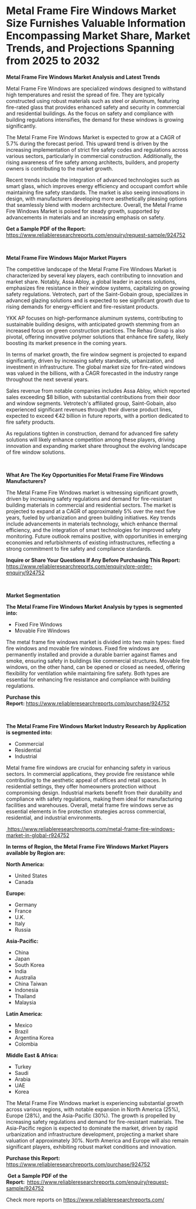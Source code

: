 <p><h1>Metal Frame Fire Windows Market Size Furnishes Valuable Information Encompassing Market Share, Market Trends, and Projections Spanning from 2025 to 2032</h1></p><p><strong>Metal Frame Fire Windows Market Analysis and Latest Trends</strong></p>
<p><p>Metal Frame Fire Windows are specialized windows designed to withstand high temperatures and resist the spread of fire. They are typically constructed using robust materials such as steel or aluminum, featuring fire-rated glass that provides enhanced safety and security in commercial and residential buildings. As the focus on safety and compliance with building regulations intensifies, the demand for these windows is growing significantly.</p><p>The Metal Frame Fire Windows Market is expected to grow at a CAGR of 5.7% during the forecast period. This upward trend is driven by the increasing implementation of strict fire safety codes and regulations across various sectors, particularly in commercial construction. Additionally, the rising awareness of fire safety among architects, builders, and property owners is contributing to the market growth. </p><p>Recent trends include the integration of advanced technologies such as smart glass, which improves energy efficiency and occupant comfort while maintaining fire safety standards. The market is also seeing innovations in design, with manufacturers developing more aesthetically pleasing options that seamlessly blend with modern architecture. Overall, the Metal Frame Fire Windows Market is poised for steady growth, supported by advancements in materials and an increasing emphasis on safety.</p></p>
<p><strong>Get a Sample PDF of the Report:&nbsp;</strong> <a href="https://www.reliableresearchreports.com/enquiry/request-sample/924752?utm_campaign=2957&utm_medium=2&utm_source=Github&utm_content=ia&utm_term=24032025&utm_id=metal-frame-fire-windows">https://www.reliableresearchreports.com/enquiry/request-sample/924752</a></p>
<p>&nbsp;</p>
<p><strong>Metal Frame Fire Windows Major Market Players</strong></p>
<p><p>The competitive landscape of the Metal Frame Fire Windows Market is characterized by several key players, each contributing to innovation and market share. Notably, Assa Abloy, a global leader in access solutions, emphasizes fire resistance in their window systems, capitalizing on growing safety regulations. Vetrotech, part of the Saint-Gobain group, specializes in advanced glazing solutions and is expected to see significant growth due to rising demands for energy-efficient and fire-resistant products.</p><p>YKK AP focuses on high-performance aluminum systems, contributing to sustainable building designs, with anticipated growth stemming from an increased focus on green construction practices. The Rehau Group is also pivotal, offering innovative polymer solutions that enhance fire safety, likely boosting its market presence in the coming years.</p><p>In terms of market growth, the fire window segment is projected to expand significantly, driven by increasing safety standards, urbanization, and investment in infrastructure. The global market size for fire-rated windows was valued in the billions, with a CAGR forecasted in the industry range throughout the next several years.</p><p>Sales revenue from notable companies includes Assa Abloy, which reported sales exceeding $8 billion, with substantial contributions from their door and window segments. Vetrotech's affiliated group, Saint-Gobain, also experienced significant revenues through their diverse product lines, expected to exceed €42 billion in future reports, with a portion dedicated to fire safety products.</p><p>As regulations tighten in construction, demand for advanced fire safety solutions will likely enhance competition among these players, driving innovation and expanding market share throughout the evolving landscape of fire window solutions.</p></p>
<p>&nbsp;</p>
<p><strong>What Are The Key Opportunities For Metal Frame Fire Windows Manufacturers?</strong></p>
<p><p>The Metal Frame Fire Windows market is witnessing significant growth, driven by increasing safety regulations and demand for fire-resistant building materials in commercial and residential sectors. The market is projected to expand at a CAGR of approximately 5% over the next five years, fueled by urbanization and green building initiatives. Key trends include advancements in materials technology, which enhance thermal efficiency, and the integration of smart technologies for improved safety monitoring. Future outlook remains positive, with opportunities in emerging economies and refurbishments of existing infrastructures, reflecting a strong commitment to fire safety and compliance standards.</p></p>
<p><strong>Inquire or Share Your Questions If Any Before Purchasing This Report:</strong> <a href="https://www.reliableresearchreports.com/enquiry/pre-order-enquiry/924752?utm_campaign=2957&utm_medium=2&utm_source=Github&utm_content=ia&utm_term=24032025&utm_id=metal-frame-fire-windows">https://www.reliableresearchreports.com/enquiry/pre-order-enquiry/924752</a></p>
<p>&nbsp;</p>
<p><strong>Market Segmentation</strong></p>
<p><strong>The Metal Frame Fire Windows Market Analysis by types is segmented into:</strong></p>
<p><ul><li>Fixed Fire Windows</li><li>Movable Fire Windows</li></ul></p>
<p><p>The metal frame fire windows market is divided into two main types: fixed fire windows and movable fire windows. Fixed fire windows are permanently installed and provide a durable barrier against flames and smoke, ensuring safety in buildings like commercial structures. Movable fire windows, on the other hand, can be opened or closed as needed, offering flexibility for ventilation while maintaining fire safety. Both types are essential for enhancing fire resistance and compliance with building regulations.</p></p>
<p><strong>Purchase this Report:&nbsp;</strong><a href="https://www.reliableresearchreports.com/purchase/924752?utm_campaign=2957&utm_medium=2&utm_source=Github&utm_content=ia&utm_term=24032025&utm_id=metal-frame-fire-windows">https://www.reliableresearchreports.com/purchase/924752</a></p>
<p>&nbsp;</p>
<p><strong>The Metal Frame Fire Windows Market Industry Research by Application is segmented into:</strong></p>
<p><ul><li>Commercial</li><li>Residential</li><li>Industrial</li></ul></p>
<p><p>Metal frame fire windows are crucial for enhancing safety in various sectors. In commercial applications, they provide fire resistance while contributing to the aesthetic appeal of offices and retail spaces. In residential settings, they offer homeowners protection without compromising design. Industrial markets benefit from their durability and compliance with safety regulations, making them ideal for manufacturing facilities and warehouses. Overall, metal frame fire windows serve as essential elements in fire protection strategies across commercial, residential, and industrial environments.</p></p>
<p><a href="https://www.reliableresearchreports.com/metal-frame-fire-windows-market-in-global-r924752?utm_campaign=2957&utm_medium=2&utm_source=Github&utm_content=ia&utm_term=24032025&utm_id=metal-frame-fire-windows">&nbsp;https://www.reliableresearchreports.com/metal-frame-fire-windows-market-in-global-r924752</a></p>
<p><strong>In terms of Region, the Metal Frame Fire Windows Market Players available by Region are:</strong></p>
<p>
    <p> <strong> North America: </strong>
        <ul>
            <li>United States</li>
            <li>Canada</li>
        </ul>
        </p> 
    <p> <strong> Europe: </strong>
        <ul>
            <li>Germany</li>
            <li>France</li>
            <li>U.K.</li>
            <li>Italy</li>
            <li>Russia</li>
        </ul>
        </p> 
    <p> <strong> Asia-Pacific: </strong>
        <ul>
            <li>China</li>
            <li>Japan</li>
            <li>South Korea</li>
            <li>India</li>
            <li>Australia</li>
            <li>China Taiwan</li>
            <li>Indonesia</li>
            <li>Thailand</li>
            <li>Malaysia</li>
        </ul>
        </p> 
    <p> <strong> Latin America: </strong>
        <ul>
            <li>Mexico</li>
            <li>Brazil</li>
            <li>Argentina Korea</li>
            <li>Colombia</li>
        </ul>
        </p> 
    <p> <strong> Middle East & Africa: </strong>
        <ul>
            <li>Turkey</li>
            <li>Saudi</li>
            <li>Arabia</li>
            <li>UAE</li>
            <li>Korea</li>
        </ul>
    </p>
    </p>
<p><p>The Metal Frame Fire Windows market is experiencing substantial growth across various regions, with notable expansion in North America (25%), Europe (28%), and the Asia-Pacific (30%). The growth is propelled by increasing safety regulations and demand for fire-resistant materials. The Asia-Pacific region is expected to dominate the market, driven by rapid urbanization and infrastructure development, projecting a market share valuation of approximately 30%. North America and Europe will also remain significant players, exhibiting robust market conditions and innovation.</p></p>
<p><strong>Purchase this Report: </strong><a href="https://www.reliableresearchreports.com/purchase/924752?utm_campaign=2957&utm_medium=2&utm_source=Github&utm_content=ia&utm_term=24032025&utm_id=metal-frame-fire-windows">https://www.reliableresearchreports.com/purchase/924752</a></p>
<p>&nbsp;<strong>Get a Sample PDF of the Report:&nbsp;&nbsp;</strong><a href="https://www.reliableresearchreports.com/enquiry/request-sample/924752?utm_campaign=2957&utm_medium=2&utm_source=Github&utm_content=ia&utm_term=24032025&utm_id=metal-frame-fire-windows">https://www.reliableresearchreports.com/enquiry/request-sample/924752</a></p>
<p><strong></strong></p>
<p>Check more reports on <a href="https://www.reliableresearchreports.com/?utm_campaign=2957&utm_medium=2&utm_source=Github&utm_content=ia&utm_term=24032025&utm_id=metal-frame-fire-windows">https://www.reliableresearchreports.com/</a></p>
